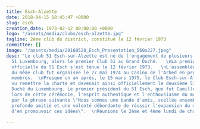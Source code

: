 ```yaml
---
title: Esch-Alzette
date: 2018-04-15 18:45:47 +0000
slug: esch
creation_date: 1973-02-12 00:00:00 +0000
logo: "/assets/media/clubs/esch-alzette.jpg"
tagline: 2ème club du district, constitué le 12 février 1973
committee: []
image: "/assets/media/20160528_Esch_Presentation_560x227.jpeg"
desc: "Le club 51 Esch-sur-Alzette est né de l'engagement de plusieurs membres du
  51 Luxembourg, alors le premier Club 51 au Grand Duché.   \nLa première réunion
  officielle du 51 Esch s'est tenue le 12 février 1973.   \nL'assemblée constitutive
  du même club fut organisée le 27 mai 1974 au Casino de l'Arbed en présence de 15
  membres.  \nPresque un an après, le 15 mars 1975, le Club Esch-sur-Alzette s'est
  vu remettre la charte et devenait ainsi officiellement le deuxième 51 Club au Grand
  Duché du Luxembourg. Le premier président du 51 Esch, que fut Camille Robert, souligna
  lors de cette cérémonie, l'esprit authentique et l'enthousiasme du mouvement 51
  par la phrase suivante \"Nous sommes une bande d'amis, scellée ensemble par une
  profonde amitié et une volonté débordante de réussir l'expansion du mouvement et
  d'en promouvoir ces idées\".  \nRéunions le 2ème et 4ème lundi de chaque mois."

---
```

